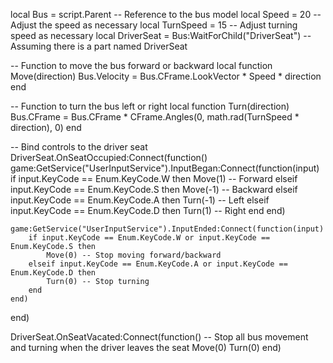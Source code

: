 local Bus = script.Parent -- Reference to the bus model
local Speed = 20 -- Adjust the speed as necessary
local TurnSpeed = 15 -- Adjust turning speed as necessary
local DriverSeat = Bus:WaitForChild("DriverSeat") -- Assuming there is a part named DriverSeat

-- Function to move the bus forward or backward
local function Move(direction)
    Bus.Velocity = Bus.CFrame.LookVector * Speed * direction
end

-- Function to turn the bus left or right
local function Turn(direction)
    Bus.CFrame = Bus.CFrame * CFrame.Angles(0, math.rad(TurnSpeed * direction), 0)
end

-- Bind controls to the driver seat
DriverSeat.OnSeatOccupied:Connect(function()
    game:GetService("UserInputService").InputBegan:Connect(function(input)
        if input.KeyCode == Enum.KeyCode.W then
            Move(1) -- Forward
        elseif input.KeyCode == Enum.KeyCode.S then
            Move(-1) -- Backward
        elseif input.KeyCode == Enum.KeyCode.A then
            Turn(-1) -- Left
        elseif input.KeyCode == Enum.KeyCode.D then
            Turn(1) -- Right
        end
    end)

    game:GetService("UserInputService").InputEnded:Connect(function(input)
        if input.KeyCode == Enum.KeyCode.W or input.KeyCode == Enum.KeyCode.S then
            Move(0) -- Stop moving forward/backward
        elseif input.KeyCode == Enum.KeyCode.A or input.KeyCode == Enum.KeyCode.D then
            Turn(0) -- Stop turning
        end
    end)
end)

DriverSeat.OnSeatVacated:Connect(function()
    -- Stop all bus movement and turning when the driver leaves the seat
    Move(0)
    Turn(0)
end)
